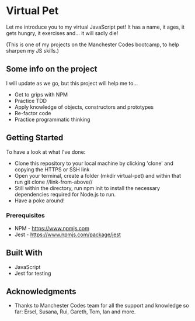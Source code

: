 # Virtual Pet

Let me introduce you to my virtual JavaScript pet! It has a name, it ages, it gets hungry, it exercises and... it will sadly die! 

(This is one of my projects on the Manchester Codes bootcamp, to help sharpen my JS skills.)

## Some info on the project

I will update as we go, but this project will help me to... 

- Get to grips with NPM
- Practice TDD
- Apply knowledge of objects, constructors and prototypes 
- Re-factor code 
- Practice programmatic thinking 

## Getting Started

To have a look at what I've done: 

- Clone this repository to your local machine by clicking 'clone' and copying the HTTPS or SSH link
- Open your terminal, create a folder (mkdir virtual-pet) and within that run git clone //link-from-above//
- Still within the directory, run npm init to install the necessary dependencies required for Node.js to run.
- Have a poke around! 

### Prerequisites

- NPM - https://www.npmjs.com
- Jest - https://www.npmjs.com/package/jest

## Built With

* JavaScript 
* Jest for testing

## Acknowledgments

* Thanks to Manchester Codes team for all the support and knowledge so far: Ersel, Susana, Rui, Gareth, Tom, Ian and more.
